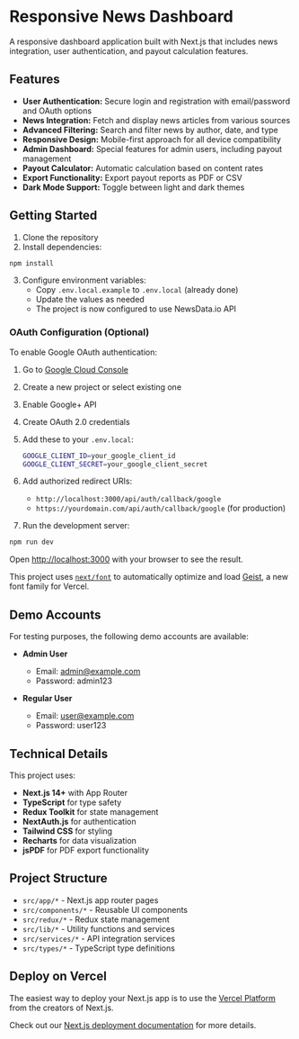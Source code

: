 # Responsive News Dashboard

A responsive dashboard application built with Next.js that includes news integration, user authentication, and payout calculation features.

## Features

- **User Authentication:** Secure login and registration with email/password and OAuth options
- **News Integration:** Fetch and display news articles from various sources
- **Advanced Filtering:** Search and filter news by author, date, and type
- **Responsive Design:** Mobile-first approach for all device compatibility
- **Admin Dashboard:** Special features for admin users, including payout management
- **Payout Calculator:** Automatic calculation based on content rates
- **Export Functionality:** Export payout reports as PDF or CSV
- **Dark Mode Support:** Toggle between light and dark themes

## Getting Started

1. Clone the repository
2. Install dependencies:

```bash
npm install
```

3. Configure environment variables:
   - Copy `.env.local.example` to `.env.local` (already done)
   - Update the values as needed
   - The project is now configured to use NewsData.io API

### OAuth Configuration (Optional)

To enable Google OAuth authentication:

1. Go to [Google Cloud Console](https://console.cloud.google.com/)
2. Create a new project or select existing one
3. Enable Google+ API
4. Create OAuth 2.0 credentials
5. Add these to your `.env.local`:
   ```bash
   GOOGLE_CLIENT_ID=your_google_client_id
   GOOGLE_CLIENT_SECRET=your_google_client_secret
   ```
6. Add authorized redirect URIs:
   - `http://localhost:3000/api/auth/callback/google`
   - `https://yourdomain.com/api/auth/callback/google` (for production)

4. Run the development server:

```bash
npm run dev
```

Open [http://localhost:3000](http://localhost:3000) with your browser to see the result.

This project uses [`next/font`](https://nextjs.org/docs/app/building-your-application/optimizing/fonts) to automatically optimize and load [Geist](https://vercel.com/font), a new font family for Vercel.

## Demo Accounts

For testing purposes, the following demo accounts are available:

- **Admin User**
  - Email: admin@example.com
  - Password: admin123

- **Regular User**
  - Email: user@example.com
  - Password: user123

## Technical Details

This project uses:

- **Next.js 14+** with App Router
- **TypeScript** for type safety
- **Redux Toolkit** for state management
- **NextAuth.js** for authentication
- **Tailwind CSS** for styling
- **Recharts** for data visualization
- **jsPDF** for PDF export functionality

## Project Structure

- `src/app/*` - Next.js app router pages
- `src/components/*` - Reusable UI components
- `src/redux/*` - Redux state management
- `src/lib/*` - Utility functions and services
- `src/services/*` - API integration services
- `src/types/*` - TypeScript type definitions

## Deploy on Vercel

The easiest way to deploy your Next.js app is to use the [Vercel Platform](https://vercel.com/new?utm_medium=default-template&filter=next.js&utm_source=create-next-app&utm_campaign=create-next-app-readme) from the creators of Next.js.

Check out our [Next.js deployment documentation](https://nextjs.org/docs/app/building-your-application/deploying) for more details.
